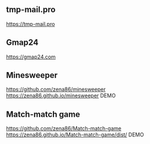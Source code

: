 ## tmp-mail.pro
https://tmp-mail.pro

## Gmap24
https://gmap24.com

## Minesweeper
https://github.com/zena86/minesweeper 
https://zena86.github.io/minesweeper DEMO

## Match-match game
https://github.com/zena86/Match-match-game
https://zena86.github.io/Match-match-game/dist/ DEMO
